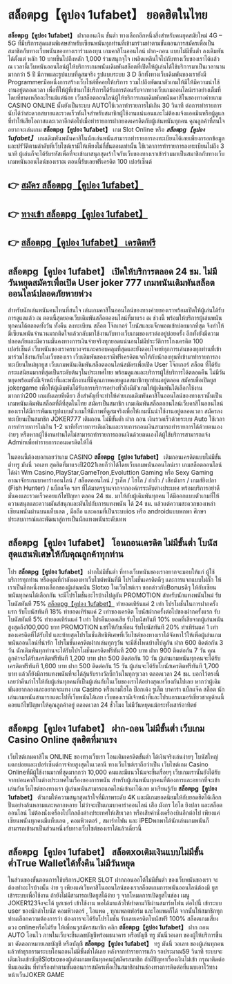 # สล็อตpg【คูปอง 1ufabet】  ยอดฮิตในไทย

**สล็อตpg【คูปอง 1ufabet】** ฝากถอนเงิน ขั้นต่ำ  ทางเลือกอีกหนึ่งสิ่งสำหรับคนยุคสมัยใหม่ 4G – 5G ที่มีบริการสุดแสนพิเศษสำหรับเซียนพนันทุกท่านที่เข้ามาร่วมทำตามขั้นตอนการสมัครเพื่อเป็นสมาชิกกับทางเว็บพนันของทางเราร่วมลงทุน เกมคาสิโนออนไลน์ ฝาก-ถอน แบบไม่มีขั้นต่ำ ลงเดิมพันได้ตั้งแต่ หลัก 10 บาทขึ้นไปถึงหลัก 1,000 ร่วมสนุกจุใจ เพลิดเพลินใจไปกับทางเว็บของเราได้แล้ว ณ เวลานี้เว็บพนันออนไลน์ผู้ให้บริการเกมพนันเดิมพันสล็อตที่เปิดให้ผู้เล่นได้ใช้บริการมาเป็นเวลานานมากกว่า 5 ปี มีภาพและรูปแบบที่ดูสมจริง รูปแบบระบบ 3 D
อีกทั้งทางเว็บเดิมพันของเรายังมี Programmerมือหนึ่งการสร้างเว็บไซต์ที่คอยให้บริการ  รวมไปถึงพัฒนาตัวเกมให้มีให้มีความน่าใช้งานอยู่ตลอดเวลา เพื่อที่ให้ผู้ที่เข้ามาใช้บริการได้รับการต้อนรับจากทางเว็บเกมออนไลน์เราอย่างเต็มที่โดยที่ขาดเหลืออะไรแม้แต่น้อย เว็บสล็อตออนไลน์ผู้ให้บริการเกมเดิมพันพนันคาสิโนของทางค่ายเกม CASINO ONLINE นั้นยังเป็นระบบ AUTOใช้เวลาทำรายการไม่เกิน 30 วินาที ต่อการทำรายการ นับได้ว่าสะดวกสบายและรวดเร็วทันใจสำหรับสมาชิกผู้ใช้งานแน่นอนและไม่ต้องแจ้งแอดมินหรือผู้ดูแลที่ทำให้เสียโอกาสและเวลาอีกต่อไปเมื่อทำรายการฝากยอดเครดิตกับผู้เล่นพนันทุกคน
คุณลูกค้าที่สนใจอยากจะเล่นเกม **สล็อตpg【คูปอง 1ufabet】** เกม Slot Online หรือ ***สล็อตpg【คูปอง 1ufabet】*** เกมเดิมพันพนันคาสิโนนักเล่นพนันสามารถทำรายการลงทะเบียนได้เลยเพียงกรอกข้อมูลและปรัวัติตามลำดับที่เว็บไซต์เรามีให้เพียงไม่กี่ขั้นตอนเท่านั้น ใช้เวลาการทำรายการลงทะเบียนไม่ถึง 3 นาที ผู้เล่นก็จะได้รับรหัสเพื่อที่จะเข้ามาสนุกสุดเร้าใจกับเว็บของทางเราเข้าร่วมมาเป็นสมาชิกกับทางเว็บเกมพนันออนไลน์ของเราณ ตอนนี้รับเลยฟรีเครดิต 100 เปอร์เซ็นต์ 

## 👉 [สมัคร สล็อตpg【คูปอง 1ufabet】](https://archa888.com/)
## 👉 [ทางเข้า สล็อตpg【คูปอง 1ufabet】](https://archa888.com/)
## 👉 [สล็อตpg【คูปอง 1ufabet】 เครดิตฟรี](https://archa888.com/)

## สล็อตpg【คูปอง 1ufabet】 เปิดให้บริการตลอด  24 ชม. ไม่มีวันหยุดสมัครเพื่อเปิด User joker 777 เกมพนันเดิมพันสล็อตออนไลน์ปลอดภัยหายห่วง

สำหรับนักเล่นพนันคนไหนที่สนใจ เล่นเกมคาสิโนออนไลน์ของทางค่ายของเราพร้อมเปิดให้ผู้เล่นได้รับการดูแลแล้ว ณ ตอนนี้สุดยอดเว็บเดิมพันสล็อตออนไลน์ที่มาแรง ณ ช่วงนี้ พร้อมให้บริการผู้เล่นพนันทุกคนได้ตลอดทั้งวัน ทั้งคืน ลงทะเบียน สล็อต โจ๊กเกอร์ โบนัสและแจ็กพอตเข้าบ่อยมากที่สุด จึงทำให้มีเซียนพนันจำนวนมากติดใจแล้วกลับมาใช้งานกับทางเว็บเกมของเราต่ออยู่บ่อยครั้ง อีกทั้งยังมีความปลอดภัยและมีความมั่นคงทางการเงินจ่ายจริงทุกยอดแน่นอนไม่มีประวัติการโกงเครดิต 100 เปอร์เซ็นต์ เว็บพนันของเราครบวงจรและครอบคลุมที่สุดและยังตอบโจทย์ทุกการเล่นของทุกท่านที่เข้ามาร่วมใช้งานกับในเว็บของเรา
เว็บเดิมพันของเรามีฟรีเครดิตแจกให้กับนักลงทุนที่เข้ามาทำรายการลงทะเบียนใหม่ทุกยูส เว็บเกมพนันเดิมพันสล็อตออนไลน์สมัครเพื่อเปิด User โจ๊กเกอร์ สล็อต ที่ได้รับกระแสนิยมมากที่สุดเป็นระดับต้นๆในประเทศไทย พร้อมดูแลและบริการผู้ใช้บริการได้ตลอดคืน ไม่มีวันหยุดพร้อมยังมีเจ้าหน้าที่และพนักงานที่มีคุณภาพคอยดูแลสมาชิกทุกท่านอยู่ตลอด สมัครเพื่อเปิดยูส jokergame เพื่อให้ผู้เดิมพันได้รับการบริการอย่างทั่วถึงมีตัวเกมให้ผู้เดิมพันได้เลือกใช้งานมากกว่า200 เกมกันเลยทีเดียว
สิ่งสำคัญที่จะทำให้ค่ายเกมเดิมพันคาสิโนออนไลน์ของทางเรานั้นเป็นเกมพนันเดิมพันสล็อตที่ดีที่สุดในไทย สมัครเป็นสมาชิก  เกมเดิมพันสล็อตออนไลน์เว็บคาสิโนออนไลน์ของเราได้มีการพัฒนารูปแบบตัวเกมให้มีภาพที่ดูสมจริงเพื่อให้เกมนั้นน่าใช้งานอยู่ตลอดเวลา สมัครลงทะเบียนเป็นสมาชิก JOKER777 เติมถอน ไม่มีขั้นต่ำ ฝาก ถอน เงินรวดเร็วด้วยระบบ Auto ใช้เวลาการทำรายการไม่เกิน 1-2 นาทีทั้งรายการเติมเงินและรายการถอนเงินสามารถทำรายการได้ด้วยตนเองง่ายๆ หรือหากผู้ใช้งานท่านใดไม่สามารถทำรายการถอนเงินด้วยตนเองได้ผู้ใช้บริการสามารถแจ้ง Adminเพื่อทำรายการถอนเครดิตให้ได้

ในตอนนี้ต้องบอกเลยว่าเกม CASINO **สล็อตpg【คูปอง 1ufabet】** เติมถอนเครดิตแบบไม่มีขั้นต่ำทรู มันนี่ วอเลท สุดฮิตที่มาแรงปี2021เลยก็ว่าได้โดยเว็บเกมพนันออนไลน์เรา เกมสล็อตออนไลน์ได้นำ  Wm Casino,PlayStar,GameTron,Evoluttion Gaming หรือ Sexy Gaming อาณาจักรเกมบาคาร่าออนไลน์ / สล็อตออนไลน์ / รูเล็ต / ไฮโล / กำถั่ว / เสือมังกร / เกมส์ยิงปลา (Fish Hunter) / แบ็กแจ็ค ฯลฯ ที่ได้มาตรฐานจากจากองค์กรระดับต่างประเทศ พร้อมบริการอย่าดีมั่นคงและรวดเร็วคอยแก้ไขปัญหา ตลอด 24 ชม. มาให้กับผู้เดิมพันทุกคน ได้มีออกแบบตัวเกมที่ให้ความสนุกและความมันส์สนุกและมันไปกับการแทงพนัน ได้ 24 ชม. แล้วแต่ความสะดวกของเหล่าเซียนพนันผ่านบนแท็บเลต , มือถือ และคอมที่เป็นระบบios หรือ androidแบบพกพา ศึกษาประสบการณ์และพัฒนาสู่การเป็นนักแทงพนันระดับเทพ

## สล็อตpg【คูปอง 1ufabet】 โอนถอนเครดิต ไม่มีขั้นต่ำ โบนัสสุดแสนพิเศษให้กับคุณลูกค้าทุกท่าน

โปร **สล็อตpg【คูปอง 1ufabet】** ฝากไม่มีขั้นต่ำ ที่ทางเว็บพนันของเราอยากจะมอบให้แก่  ผู้ใช้บริการทุกท่าน หรือคุณที่กำลังมองหาเว็บไซต์พนันที่มี โปรโมชั่นเครดิตดีๆ และการแจกแบบไม่กั๊ก ให้เราเป็นอีกหนึ่งทางเลือกของผู้เล่นพนัน Slotxo ในเว็บไซต์เรา ขอกล่าวกับBonusดีๆ ให้กับเซียนพนันทุกคนได้เลือกกัน จะมีโปรโมชั่นอะไรบ้างไปดูกัน
 PROMOTION สำหรับนักแทงพนันใหม่ รับโบนัสทันที 75% [สล็อตpg【คูปอง 1ufabet】](https://archa888.com/) ทำยอดเทิร์นแค่ 2 เท่า
โปรโมชั่นในการฝากครั้งแรก รับโบนัสทันที 18% ทำยอดเทิร์นแค่ 2 เท่าของเครดิต
โบนัสฝากครั้งต่อไปของฝากครั้งแรก รับโบนัสทันที 5% ทำยอดเทิร์นแค่ 1 เท่า
โปรคืนยอดเสีย รับโบนัสทันที 10% ยอดที่เสียจากผู้เล่นพนัน สูงสุดถึง100,000 บาท
 PROMOTION แชร์ให้กับเพื่อน รับโบนัสทันที 20% ทำเทิร์นแค่ 1 เท่าของเครดิตที่ได้รับไป
และท้ายสุดโปรโมชั่นสิทธิพิเศษที่เว็บไซต์ของทางเราได้จัดหาไว้ให้เพื่อผู้เล่นเกมพนันออนไลน์ที่น่ารัก โปรโมชั่นเครดิตฝากเล่นทุกๆวัน จะมีสิ่งไหนบ้างไปดูกัน
ฝาก 600 ติดต่อกัน 3 วัน นักเดิมพันทุกท่านจะได้รับโปรโมชั่นเครดิตฟรีทันที 200 บาท
ฝาก 900 ติดต่อกัน 7 วัน คุณลูกค้าจะได้รับเครดิตฟรีทันที 1,200 บาท
ฝาก 500 ติดต่อกัน 10 วัน ผู้เล่นเกมพนันทุกคนจะได้รับเครดิตฟรีทันที 1,600 บาท
ฝาก 500 ติดต่อกัน 15 วัน ผู้เล่นจะได้รับโบนัสเครดิตฟรีทันที 1,700 บาท
แล้วก็ยังมีการแทงพนันที่จะได้ลุ้นรับรางวัลบิ๊กวินในทุกๆเวลา ตลอดเวลา 24 ชม. บอกไว้ตรงนี้เลยว่าคืนกำไรให้กับผู้เล่นทุกคนที่เป็นผู้เล่นกับในเว็บของเราได้อย่างสุดเหวี่ยงกันไปเลย หากว่าผู้เดิมพันอยากลองและอยากจะแทง เกม Casino หรือเกมไฮโล ป๊อกเด้ง รูเล็ต บาคาร่า แบ็กแจ๊ค สล็อต นักเล่นเกมพนันสามารถแตะไปที่เว็บพนันได้เลย เว็บของเรามีเจ้าหน้าที่และโปรแกรมเมอร์เชี่ยวชาญด้านนี้คอยแก้ไขปัญหาให้คุณลูกค้าอยู่ ตลอดเวลา 24 ชั่วโมง ไม่มีวันหยุดแม้กระทั่งเสาร์อาทิตย์

## สล็อตpg【คูปอง 1ufabet】 ฝาก-ถอน ไม่มีขั้นต่ำ  เว็บเกม  Casino Online สุดฮิตที่มาแรง

เว็บไซต์เกมคาสิโน ONLINE ของทางเว็บเรา โอนเติมเครดิตขั้นต่ำ ได้เงินจริงเล่นง่ายๆ โบนัสใหญ่แตกบ่อยและเปอร์เซ็นต์การจ่ายสูงสุดในเวลานี ทางเว็บไซต์เราถือว่าเป็น เว็บไซต์เกม  Casino Onlineที่มีผู้ใช้งานมากที่สุดมากกว่า 10,000 คนและมีแนวโน้มจะขึ้นเรื่อยๆ เว็บเกมเรานั้นยังได้รับจากบ่อนคาสิโนต่างประเทศในเรื่องของการพนัน สำหรับผู้เล่นพนันทุกคนที่ต้องการและอยากที่จะเข้าเล่นกับเว็บไซต์ของทางเรา ผู้เล่นพนันสามารถแอดไลน์เข้ามาได้เลย
	มาเรียนรู้กับ **สล็อตpg【คูปอง 1ufabet】** ตัวเกมให้ความสนุกสุดเร้าใจที่มีภาพระดับ 4K และมีเกมยอดนิยมให้กับยอดฮิตได้เลือกปั่นอย่างล้นหลามและหลากหลาย  ไม่ว่าจะเป็นเกมบาคาร่าออนไลน์ เสือ มังกร ไฮโล ยิงปลา และสล็อตออนไลน์ ไม่ต้องนั่งเครื่องไปไกลถึงต่างประเทศให้เสียเวลา หรือเสียค่านั่งเครื่องบินอีกต่อไป เพียงแค่เซียนพนันทุกคนมีแท็บเลต , คอมพิวเตอร์ , สมาร์ทโฟน และ iPEDพกพาได้นักเล่นเกมพนันก็สามารถเข้ามาเป็นส่วนหนึ่งกับทางเว็บไซต์ของเราได้แล้วเดี๋ยวนี้

## สล็อตpg【คูปอง 1ufabet】 สล็อตxoเติมเงินแบบไม่มีขั้นต่ำTrue Walletได้ทั้งคืน ไม่มีวันหยุด

ในส่วนของขั้นตอนการใช้บริการJOKER SLOT ฝากถอนออโต้ไม่มีขั้นต่ำ ของเว็บพนันของเรา จะต้องทำอะไรบ้างนั้น ง่าย ๆ เพียงแค่เว็บคาสิโนออนไลน์ของเราสล็อตเกมการพนันออนไลน์ต้องมี ยูส เข้าระบบเพื่อใช้งาน ถ้ายังไม่มีสามารถเปิดยูสได้ง่าย ๆ จากโหมดการเปิดยูสในช่อง เมนู JOKER123จึงจะได้ ยูสเซอร์ เข้าใช้งาน พอได้มาแล้วให้ทำตามวิธีผ่านสมาร์ทโฟน ต่อไปนี้
เข้าระบบ user  ของนักล่าโบนัส คอมพิวเตอร์ , ไอแพด , ทุกแพลตฟอร์ม และไอแพดก็ได้
จากนั้นให้สมาชิกทุกท่านเลือกความต้องการว่า ต้องการจะได้รับโปรโมชั่น รับเลยเครดิตโบนัสฟรี 100% สล็อตเกมเสี่ยงดวง onlineหรือไม่รับ
ให้เพื่อนๆสมัครสมาชิก คลิก **สล็อตpg【คูปอง 1ufabet】** ฝาก ถอน AUTO โอนไว ภาพในเว็บจะขึ้นเลขบัญชีพร้อมธนาคาร หรือบัญชี ทรู มันนี่วอเลท ของผู้ให้บริการขึ้นมา
คัดลอกหมายเลขบัญชี หรือบัญชี **สล็อตpg【คูปอง 1ufabet】** ทรู มันนี่ วอเลท ของผู้เล่นทุกคน แล้วทำธุรกรรมระบบโอนถอนไม่มีขั้นต่ำได้เลย
หลังจากทำรายการแล้ว รอประมาณ59 วินาที ระบบจะเติมเงินเข้าบัญชีSlotxoของผู้เล่นเกมพนันทุกคนผู้สมัครสมาชิก
ถ้ามีปัญหาเรื่องเงินไม่เข้า กรุณาติดต่อทีมแอดมิน ที่ทำเรื่องทำตามขั้นตอนการสมัครเพื่อเป็นสมาชิกผ่านช่องทางการติดต่อที่แนบเอาไว้ทางหน้าเว็บJOKER GAME



